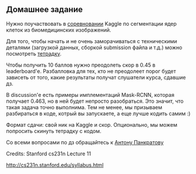 ## Домашнее задание

Нужно поучаствовать в [соревновании](https://www.kaggle.com/c/data-science-bowl-2018) Kaggle по сегментации ядер клеток из биомедицинских изображений.

Для того, чтобы начать и не очень заморачиваться с техническими деталями (загрузкой данных, сборкой submission файла и т.д.) можно посмотреть [тетрадку](https://github.com/applied-data-science/Data_Mining_in_Action_2018_Spring/blob/master/trends/data_3/starterkit.ipynb).

Чтобы получить 10 баллов нужно преодолеть скор в 0.45 в leaderboard'е. Разбалловка для тех, кто не преодолеет порог будет зависеть от того, какие результаты получат слушатели курса, сдавшие дз.

В discussion'е есть примеры имплементаций Mask-RCNN, которая получает 0.463, но в ней будет непросто разобраться. Это значит, что такая задача точно выполнима. Тем не менее, мы призываем разбираться в коде, котрый вы запускаете, а еще лучше кодить самим :)

Формат сдачи: свой ник на Kaggle и скор. Опционально, мы можем попросить скинуть тетрадку с кодом.

Со всеми вопросами по дз обращайтесь к [Антону Панкратову](https://telegram.me/tenich)


Credits: Stanford cs231n Lecture 11

http://cs231n.stanford.edu/syllabus.html



